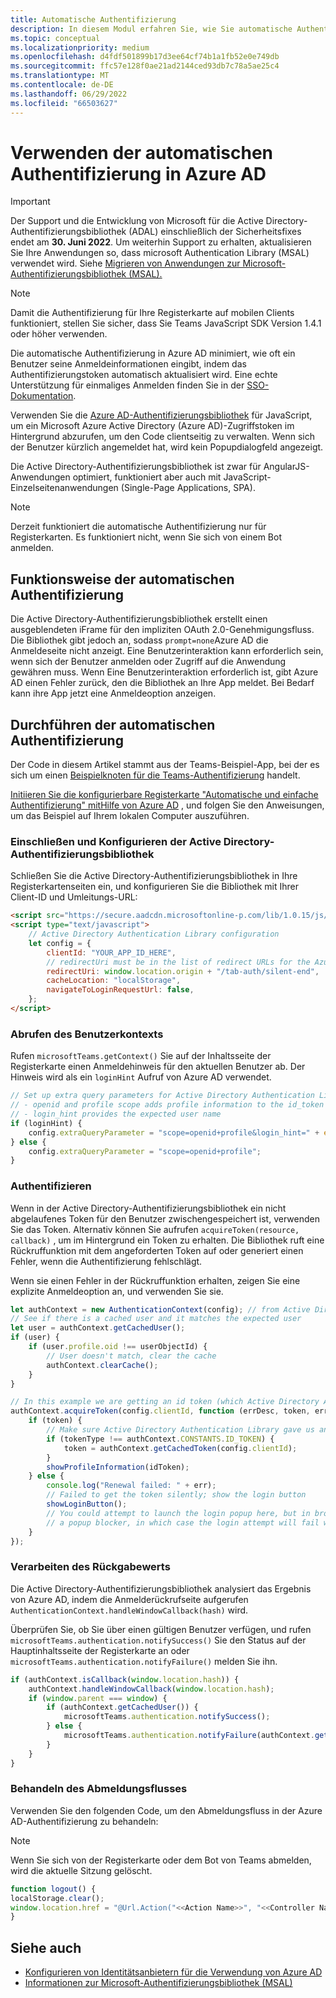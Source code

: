 ```yaml
---
title: Automatische Authentifizierung
description: In diesem Modul erfahren Sie, wie Sie automatische Authentifizierung, einmaliges Anmelden und Azure AD für Registerkarten durchführen und wie es funktioniert
ms.topic: conceptual
ms.localizationpriority: medium
ms.openlocfilehash: d4fdf501899b17d3ee64cf74b1a1fb52e0e749db
ms.sourcegitcommit: ffc57e128f0ae21ad2144ced93db7c78a5ae25c4
ms.translationtype: MT
ms.contentlocale: de-DE
ms.lasthandoff: 06/29/2022
ms.locfileid: "66503627"
---
```

# <a name="use-silent-authentication-in-azure-ad"></a>Verwenden der automatischen Authentifizierung in Azure AD

> [!IMPORTANT]
> Der Support und die Entwicklung von Microsoft für die Active Directory-Authentifizierungsbibliothek (ADAL) einschließlich der Sicherheitsfixes endet am **30. Juni 2022**. Um weiterhin Support zu erhalten, aktualisieren Sie Ihre Anwendungen so, dass microsoft Authentication Library (MSAL) verwendet wird. Siehe [Migrieren von Anwendungen zur Microsoft-Authentifizierungsbibliothek (MSAL).](/azure/active-directory/develop/msal-migration)

> [!NOTE]
> Damit die Authentifizierung für Ihre Registerkarte auf mobilen Clients funktioniert, stellen Sie sicher, dass Sie Teams JavaScript SDK Version 1.4.1 oder höher verwenden.

Die automatische Authentifizierung in Azure AD minimiert, wie oft ein Benutzer seine Anmeldeinformationen eingibt, indem das Authentifizierungstoken automatisch aktualisiert wird. Eine echte Unterstützung für einmaliges Anmelden finden Sie in der [SSO-Dokumentation](~/tabs/how-to/authentication/tab-sso-overview.md).

Verwenden Sie die [Azure AD-Authentifizierungsbibliothek](/azure/active-directory/develop/active-directory-authentication-libraries) für JavaScript, um ein Microsoft Azure Active Directory (Azure AD)-Zugriffstoken im Hintergrund abzurufen, um den Code clientseitig zu verwalten. Wenn sich der Benutzer kürzlich angemeldet hat, wird kein Popupdialogfeld angezeigt.

Die Active Directory-Authentifizierungsbibliothek ist zwar für AngularJS-Anwendungen optimiert, funktioniert aber auch mit JavaScript-Einzelseitenanwendungen (Single-Page Applications, SPA).

> [!NOTE]
> Derzeit funktioniert die automatische Authentifizierung nur für Registerkarten. Es funktioniert nicht, wenn Sie sich von einem Bot anmelden.

## <a name="how-silent-authentication-works"></a>Funktionsweise der automatischen Authentifizierung

Die Active Directory-Authentifizierungsbibliothek erstellt einen ausgeblendeten iFrame für den impliziten OAuth 2.0-Genehmigungsfluss. Die Bibliothek gibt jedoch an, sodass `prompt=none`Azure AD die Anmeldeseite nicht anzeigt. Eine Benutzerinteraktion kann erforderlich sein, wenn sich der Benutzer anmelden oder Zugriff auf die Anwendung gewähren muss. Wenn Eine Benutzerinteraktion erforderlich ist, gibt Azure AD einen Fehler zurück, den die Bibliothek an Ihre App meldet. Bei Bedarf kann ihre App jetzt eine Anmeldeoption anzeigen.

## <a name="how-to-do-silent-authentication"></a>Durchführen der automatischen Authentifizierung

Der Code in diesem Artikel stammt aus der Teams-Beispiel-App, bei der es sich um einen [Beispielknoten für die Teams-Authentifizierung](https://github.com/OfficeDev/Microsoft-Teams-Samples/blob/main/samples/app-auth/nodejs/src/views/tab/silent/silent.hbs) handelt.

[Initiieren Sie die konfigurierbare Registerkarte "Automatische und einfache Authentifizierung" mitHilfe von Azure AD](https://github.com/OfficeDev/Microsoft-Teams-Samples/tree/main/samples/tab-channel-group-config-page-auth/csharp) , und folgen Sie den Anweisungen, um das Beispiel auf Ihrem lokalen Computer auszuführen.

### <a name="include-and-configure-active-directory-authentication-library"></a>Einschließen und Konfigurieren der Active Directory-Authentifizierungsbibliothek

Schließen Sie die Active Directory-Authentifizierungsbibliothek in Ihre Registerkartenseiten ein, und konfigurieren Sie die Bibliothek mit Ihrer Client-ID und Umleitungs-URL:

```html
<script src="https://secure.aadcdn.microsoftonline-p.com/lib/1.0.15/js/adal.min.js" integrity="sha384-lIk8T3uMxKqXQVVfFbiw0K/Nq+kt1P3NtGt/pNexiDby2rKU6xnDY8p16gIwKqgI" crossorigin="anonymous"></script>
<script type="text/javascript">
    // Active Directory Authentication Library configuration
    let config = {
        clientId: "YOUR_APP_ID_HERE",
        // redirectUri must be in the list of redirect URLs for the Azure AD app
        redirectUri: window.location.origin + "/tab-auth/silent-end",
        cacheLocation: "localStorage",
        navigateToLoginRequestUrl: false,
    };
</script>
```

### <a name="get-the-user-context"></a>Abrufen des Benutzerkontexts

Rufen `microsoftTeams.getContext()` Sie auf der Inhaltsseite der Registerkarte einen Anmeldehinweis für den aktuellen Benutzer ab. Der Hinweis wird als ein `loginHint` Aufruf von Azure AD verwendet.

```javascript
// Set up extra query parameters for Active Directory Authentication Library
// - openid and profile scope adds profile information to the id_token
// - login_hint provides the expected user name
if (loginHint) {
    config.extraQueryParameter = "scope=openid+profile&login_hint=" + encodeURIComponent(loginHint);
} else {
    config.extraQueryParameter = "scope=openid+profile";
}
```

### <a name="authenticate"></a>Authentifizieren

Wenn in der Active Directory-Authentifizierungsbibliothek ein nicht abgelaufenes Token für den Benutzer zwischengespeichert ist, verwenden Sie das Token. Alternativ können Sie aufrufen `acquireToken(resource, callback)` , um im Hintergrund ein Token zu erhalten. Die Bibliothek ruft eine Rückruffunktion mit dem angeforderten Token auf oder generiert einen Fehler, wenn die Authentifizierung fehlschlägt.

Wenn sie einen Fehler in der Rückruffunktion erhalten, zeigen Sie eine explizite Anmeldeoption an, und verwenden Sie sie.

```javascript
let authContext = new AuthenticationContext(config); // from Active Directory Authentication Library
// See if there is a cached user and it matches the expected user
let user = authContext.getCachedUser();
if (user) {
    if (user.profile.oid !== userObjectId) {
        // User doesn't match, clear the cache
        authContext.clearCache();
    }
}

// In this example we are getting an id token (which Active Directory Authentication Library returns if we ask for resource = clientId)
authContext.acquireToken(config.clientId, function (errDesc, token, err, tokenType) {
    if (token) {
        // Make sure Active Directory Authentication Library gave us an ID token
        if (tokenType !== authContext.CONSTANTS.ID_TOKEN) {
            token = authContext.getCachedToken(config.clientId);
        }
        showProfileInformation(idToken);
    } else {
        console.log("Renewal failed: " + err);
        // Failed to get the token silently; show the login button
        showLoginButton();
        // You could attempt to launch the login popup here, but in browsers this could be blocked by
        // a popup blocker, in which case the login attempt will fail with the reason FailedToOpenWindow.
    }
});
```

### <a name="process-the-return-value"></a>Verarbeiten des Rückgabewerts

Die Active Directory-Authentifizierungsbibliothek analysiert das Ergebnis von Azure AD, indem die Anmelderückrufseite aufgerufen `AuthenticationContext.handleWindowCallback(hash)` wird.

Überprüfen Sie, ob Sie über einen gültigen Benutzer verfügen, und rufen `microsoftTeams.authentication.notifySuccess()` Sie den Status auf der Hauptinhaltsseite der Registerkarte an oder `microsoftTeams.authentication.notifyFailure()` melden Sie ihn.

```javascript
if (authContext.isCallback(window.location.hash)) {
    authContext.handleWindowCallback(window.location.hash);
    if (window.parent === window) {
        if (authContext.getCachedUser()) {
            microsoftTeams.authentication.notifySuccess();
        } else {
            microsoftTeams.authentication.notifyFailure(authContext.getLoginError());
        }
    }
}
```

### <a name="handle-the-sign-out-flow"></a>Behandeln des Abmeldungsflusses

Verwenden Sie den folgenden Code, um den Abmeldungsfluss in der Azure AD-Authentifizierung zu behandeln:

> [!NOTE]
> Wenn Sie sich von der Registerkarte oder dem Bot von Teams abmelden, wird die aktuelle Sitzung gelöscht.

```javascript
function logout() {
localStorage.clear();
window.location.href = "@Url.Action("<<Action Name>>", "<<Controller Name>>")";
}
```

## <a name="see-also"></a>Siehe auch

* [Konfigurieren von Identitätsanbietern für die Verwendung von Azure AD](../../../concepts/authentication/configure-identity-provider.md)
* [Informationen zur Microsoft-Authentifizierungsbibliothek (MSAL)](/azure/active-directory/develop/msal-overview)
